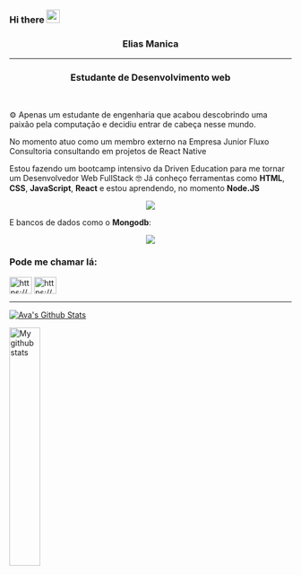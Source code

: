 ### Hi there <img src="https://github.com/TheDudeThatCode/TheDudeThatCode/blob/master/Assets/Hi.gif" width="24" />

<h3 align="center"> Elias Manica </h3>

---

<h3 align="center">Estudante de Desenvolvimento web </h3><br>

⚙️ Apenas um estudante de engenharia que acabou descobrindo uma paixão pela computação e decidiu entrar de cabeça nesse mundo. 


No momento atuo como um membro externo na Empresa Junior Fluxo Consultoria consultando em projetos de React Native


Estou fazendo um bootcamp intensivo da Driven Education para me tornar um Desenvolvedor Web FullStack 🤓 
Já conheço ferramentas como **HTML**, **CSS**, **JavaScript**, **React** e estou aprendendo, no momento **Node.JS**


  
<p align="center">
  <a href="https://skillicons.dev">
    <img src="https://skillicons.dev/icons?i=html,css,js,react,nodejs," />
  </a>
</p>
  
 E bancos de dados como o **Mongodb**:
 
 <p align="center">
  <a href="https://skillicons.dev">
    <img src="https://skillicons.dev/icons?i=mongodb" />
  </a>
</p>
  
  

<h3 align="left">Pode me chamar lá:</h3>
<p align="left">
  <a href="https://linkedin.com/in/eliasmanica/" target="_blank"><img align="center" src="https://raw.githubusercontent.com/rahuldkjain/github-profile-readme-generator/master/src/images/icons/Social/linked-in-alt.svg" alt="https://www.linkedin.com/in/eliasmanica/" height="30" width="40" /></a>
  <a href="https://instagram.com/eliasmanica/" target="_blank"><img align="center" src="https://raw.githubusercontent.com/rahuldkjain/github-profile-readme-generator/master/src/images/icons/Social/instagram.svg" alt="https://www.instagram.com/eliasmanica/" height="30" width="40" /></a>
</p>

---

[![Ava's Github Stats](https://github-readme-stats.vercel.app/api?username=Elias-Manica&show_icons=true&theme=dark)](https://github.com/Elias-Manica/github-readme-stats)

<img align="left" width="33%"  src="https://github-readme-stats.vercel.app/api/top-langs/?username=Elias-Manica&layout=compact&langs_count=10&theme=dark" alt="My github stats">
